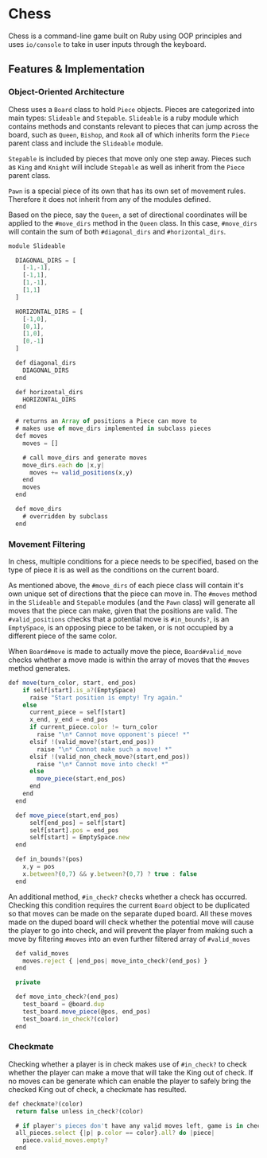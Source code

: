 # Chess

Chess is a command-line game built on Ruby using OOP principles and uses `io/console` to take in user inputs through the keyboard.

## Features & Implementation


### Object-Oriented Architecture 

Chess uses a `Board` class to hold `Piece` objects. Pieces are categorized into main types: `Slideable` and `Stepable`. `Slideable` is a ruby module which contains methods and constants relevant to pieces that can jump across the board, such as `Queen`, `Bishop`, and `Rook` all of which inherits form the `Piece` parent class and include the `Slideable` module. 

`Stepable` is included by pieces that move only one step away. Pieces such as `King` and `Knight` will include `Stepable` as well as inherit from the `Piece` parent class.

`Pawn` is a special piece of its own that has its own set of movement rules. Therefore it does not inherit from any of the modules defined.

Based on the piece, say the `Queen`, a set of directional coordinates will be applied to the `#move_dirs` method in the `Queen` class. In this case, `#move_dirs` will contain the sum of both `#diagonal_dirs` and `#horizontal_dirs`.


```javascript
module Slideable

  DIAGONAL_DIRS = [
    [-1,-1],
    [-1,1],
    [1,-1],
    [1,1]
  ]

  HORIZONTAL_DIRS = [
    [-1,0],
    [0,1],
    [1,0],
    [0,-1] 
  ]

  def diagonal_dirs
    DIAGONAL_DIRS
  end

  def horizontal_dirs
    HORIZONTAL_DIRS
  end

  # returns an Array of positions a Piece can move to 
  # makes use of move_dirs implemented in subclass pieces
  def moves
    moves = []

    # call move_dirs and generate moves
    move_dirs.each do |x,y|
      moves += valid_positions(x,y)
    end
    moves
  end

  def move_dirs
    # overridden by subclass
  end
```

### Movement Filtering

In chess, multiple conditions for a piece needs to be specified, based on the type of piece it is as well as the conditions on the current board.

As mentioned above, the `#move_dirs` of each piece class will contain it's own unique set of directions that the piece can move in. The `#moves` method in the `Slideable` and `Stepable` modules (and the `Pawn` class) will generate all moves that the piece can make, given that the positions are valid. The `#valid_positions` checks that a potential move is `#in_bounds?`, is an `EmptySpace`, is an opposing piece to be taken, or is not occupied by a different piece of the same color.

When `Board#move` is made to actually move the piece, `Board#valid_move` checks whether a move made is within the array of moves that the `#moves` method generates. 


```javascript
def move(turn_color, start, end_pos)
    if self[start].is_a?(EmptySpace)
      raise "Start position is empty! Try again."
    else
      current_piece = self[start]
      x_end, y_end = end_pos
      if current_piece.color != turn_color
        raise "\n* Cannot move opponent's piece! *"
      elsif !(valid_move?(start,end_pos))
        raise "\n* Cannot make such a move! *"
      elsif !(valid_non_check_move?(start,end_pos))
        raise "\n* Cannot move into check! *"
      else
        move_piece(start,end_pos)
      end
    end
  end

  def move_piece(start,end_pos)
      self[end_pos] = self[start]
      self[start].pos = end_pos
      self[start] = EmptySpace.new
  end

  def in_bounds?(pos)
    x,y = pos
    x.between?(0,7) && y.between?(0,7) ? true : false
  end
```

An additional method, `#in_check?` checks whether a check has occurred. Checking this condition requires the current `Board` object to be duplicated so that moves can be made on the separate duped board. All these moves made on the duped board will check whether the potential move will cause the player to go into check, and will prevent the player from making such a move by filtering `#moves` into an even further filtered array of `#valid_moves`


```javascript
  def valid_moves
    moves.reject { |end_pos| move_into_check?(end_pos) }
  end

  private

  def move_into_check?(end_pos)
    test_board = @board.dup
    test_board.move_piece(@pos, end_pos)
    test_board.in_check?(color)
  end
```

### Checkmate

Checking whether a player is in check makes use of `#in_check?` to check whether the player can make a move that will take the King out of check. If no moves can be generate which can enable the player to safely bring the checked King out of check, a checkmate has resulted.


```javascript
def checkmate?(color)
  return false unless in_check?(color)

  # if player's pieces don't have any valid moves left, game is in checkmate
  all_pieces.select {|p| p.color == color}.all? do |piece|
    piece.valid_moves.empty?
  end
```